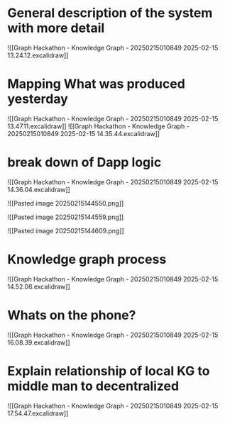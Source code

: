 

# General description of the system with more  detail

![[Graph Hackathon - Knowledge Graph - 20250215010849 2025-02-15 13.24.12.excalidraw]]





# Mapping What was produced yesterday
![[Graph Hackathon - Knowledge Graph - 20250215010849 2025-02-15 13.47.11.excalidraw]]
![[Graph Hackathon - Knowledge Graph - 20250215010849 2025-02-15 14.35.44.excalidraw]]


# break down of Dapp logic
![[Graph Hackathon - Knowledge Graph - 20250215010849 2025-02-15 14.36.04.excalidraw]]

![[Pasted image 20250215144550.png]]

![[Pasted image 20250215144559.png]]


![[Pasted image 20250215144609.png]]


# Knowledge graph process
![[Graph Hackathon - Knowledge Graph - 20250215010849 2025-02-15 14.52.06.excalidraw]]


# Whats on the phone?
![[Graph Hackathon - Knowledge Graph - 20250215010849 2025-02-15 16.08.39.excalidraw]]



# Explain relationship of local KG to middle man to decentralized


![[Graph Hackathon - Knowledge Graph - 20250215010849 2025-02-15 17.54.47.excalidraw]]